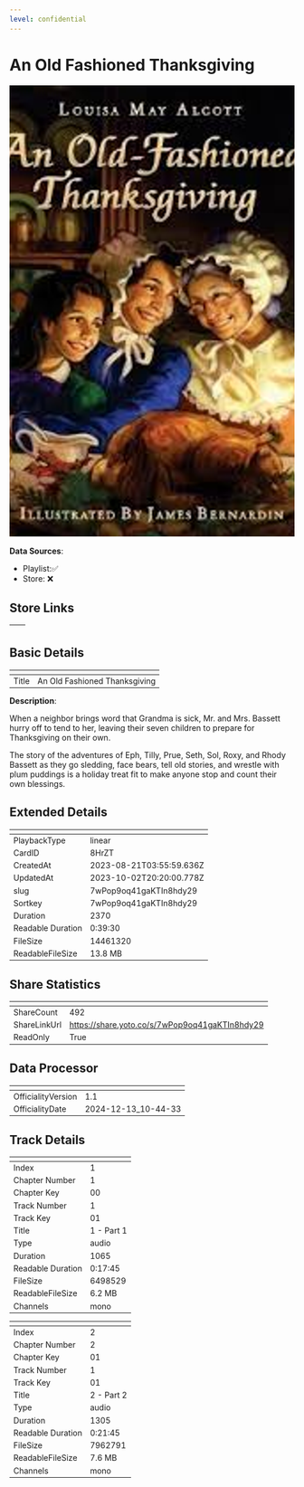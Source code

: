 ```yaml
---
level: confidential
---
```

# An Old Fashioned Thanksgiving

![card_[8HrZT].png](../../img/cards/card_[8HrZT].png)

**Data Sources**: 

- Playlist:✅
- Store: ❌


## Store Links

| <!-- --> | <!-- --> |
| - | - |


## Basic Details

| <!-- --> | <!-- --> |
| - | - |
| Title | An Old Fashioned Thanksgiving |

**Description**:

When a neighbor brings word that Grandma is sick, Mr. and Mrs. Bassett hurry off to tend to her, leaving their seven children to prepare for Thanksgiving on their own.

The story of the adventures of Eph, Tilly, Prue, Seth, Sol, Roxy, and Rhody Bassett as they go sledding, face bears, tell old stories, and wrestle with plum puddings is a holiday treat fit to make anyone stop and count their own blessings.


## Extended Details

| <!-- --> | <!-- --> |
| - | - |
| PlaybackType | linear |
| CardID | 8HrZT |
| CreatedAt | 2023-08-21T03:55:59.636Z |
| UpdatedAt | 2023-10-02T20:20:00.778Z |
| slug | 7wPop9oq41gaKTIn8hdy29 |
| Sortkey | 7wPop9oq41gaKTIn8hdy29 |
| Duration | 2370 |
| Readable Duration | 0:39:30 |
| FileSize | 14461320 |
| ReadableFileSize | 13.8 MB |


## Share Statistics

| <!-- --> | <!-- --> |
| - | - |
| ShareCount | 492 |
| ShareLinkUrl | https://share.yoto.co/s/7wPop9oq41gaKTIn8hdy29 |
| ReadOnly | True |


## Data Processor

| <!-- --> | <!-- --> |
| - | - |
| OfficialityVersion | 1.1
| OfficialityDate | 2024-12-13_10-44-33


## Track Details

| <!-- --> | <!-- --> |
| - | - |
| Index | 1 |
| Chapter Number | 1 |
| Chapter Key | 00 |
| Track Number | 1 |
| Track Key | 01 |
| Title | 1 - Part 1 |
| Type | audio |
| Duration | 1065 |
| Readable Duration | 0:17:45 |
| FileSize | 6498529 |
| ReadableFileSize | 6.2 MB |
| Channels | mono |

| <!-- --> | <!-- --> |
| - | - |
| Index | 2 |
| Chapter Number | 2 |
| Chapter Key | 01 |
| Track Number | 1 |
| Track Key | 01 |
| Title | 2 - Part 2 |
| Type | audio |
| Duration | 1305 |
| Readable Duration | 0:21:45 |
| FileSize | 7962791 |
| ReadableFileSize | 7.6 MB |
| Channels | mono |

